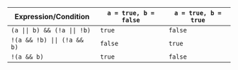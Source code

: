 |Expression/Condition|`a = true, b = false`|`a = true, b = true`|
| -- | --- | ----- |
| `(a \|\| b) && (!a \|\| !b)` |`true` | `false`|
|`!(a && !b) \|\| (!a && b)`|`false`|`true`|
|`!(a && b)`|`true`|`false`|
